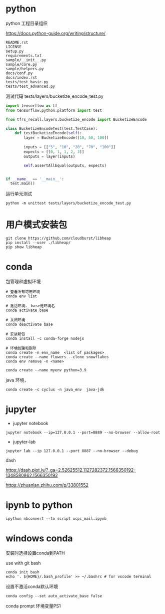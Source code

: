 
# python

python 工程目录组织

https://docs.python-guide.org/writing/structure/
```
README.rst
LICENSE
setup.py
requirements.txt
sample/__init__.py
sample/core.py
sample/helpers.py
docs/conf.py
docs/index.rst
tests/test_basic.py
tests/test_advanced.py
```

测试代码
tests/layers/bucketize_encode_test.py
```python
import tensorflow as tf
from tensorflow.python.platform import test

from tfrs_recall.layers.bucketize_encode import BucketizeEncode

class BucketizeEncodeTest(test.TestCase):
    def testBucketizeEncode(self):
        layer = BucketizeEncode([10, 50, 100])
        
        inputs = [["5", "10", "20", "70", "100"]]
        expects = [[0, 1, 1, 2, 3]]
        outputs = layer(inputs)

        self.assertAllEqual(outputs, expects)


if __name__ == '__main__':
  test.main()
```

运行单元测试
```
python -m unittest tests/layers/bucketize_encode_test.py
```


# 用户模式安装包
```
git clone https://github.com/cloudburst/libheap
pip install --user ./libheap/
pip show libheap 
```


# conda

包管理和虚拟环境
```
# 查看所有可用环境
conda env list

# 激活环境， base是环境名
conda activate base

# 关闭环境
conda deactivate base

# 安装新包
conda install -c conda-forge nodejs

# 环境创建和删除
conda create -n env_name  <list of packages>
conda create --name flowers --clone snowflakes
conda env remove -n <name>

conda create --name myenv python=3.9
```

java 环境，
```
conda create -c cyclus -n java_env  java-jdk
```

# jupyter

- jupyter notebook

```
jupyter notebook --ip=127.0.0.1 --port=8889 --no-browser --allow-root 
```

- jupyter-lab
```
jupyter lab --ip 127.0.0.1 --port 8887 --no-browser --debug
```

dash

https://dash.plot.ly/?_ga=2.52625512.1127282372.1566350192-1348580862.1566350192

https://zhuanlan.zhihu.com/p/33801552

# ipynb to python
```
ipython nbconvert --to script ocpc_mail.ipynb
```


# windows conda

安装时选择设置conda到PATH

use with git bash
```
conda init bash
echo '. ${HOME}/.bash_profile' >> ~/.bashrc # for vscode terminal
```

设置不激活conda默认环境
```
conda config --set auto_activate_base false
```

conda prompt 环境变量PS1